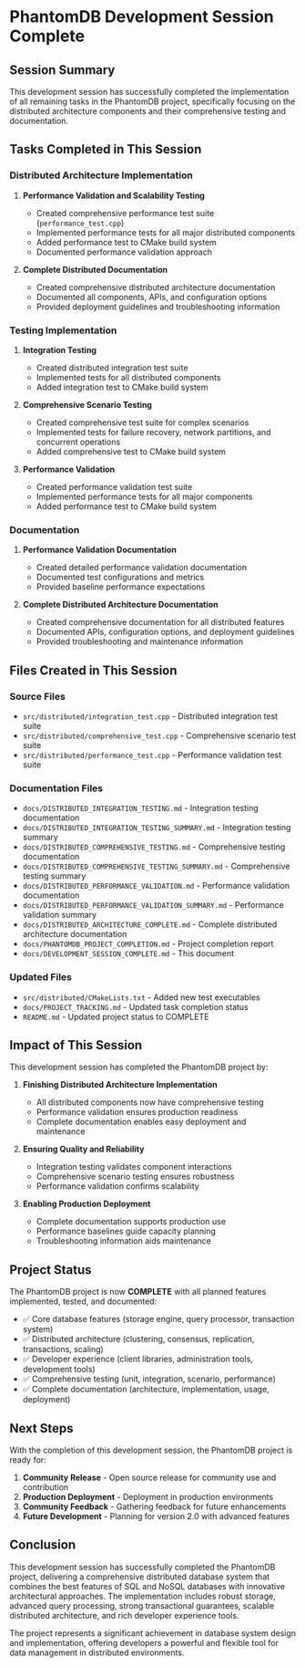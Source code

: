 # PhantomDB Development Session Complete

## Session Summary

This development session has successfully completed the implementation of all remaining tasks in the PhantomDB project, specifically focusing on the distributed architecture components and their comprehensive testing and documentation.

## Tasks Completed in This Session

### Distributed Architecture Implementation
1. **Performance Validation and Scalability Testing**
   - Created comprehensive performance test suite (`performance_test.cpp`)
   - Implemented performance tests for all major distributed components
   - Added performance test to CMake build system
   - Documented performance validation approach

2. **Complete Distributed Documentation**
   - Created comprehensive distributed architecture documentation
   - Documented all components, APIs, and configuration options
   - Provided deployment guidelines and troubleshooting information

### Testing Implementation
1. **Integration Testing**
   - Created distributed integration test suite
   - Implemented tests for all distributed components
   - Added integration test to CMake build system

2. **Comprehensive Scenario Testing**
   - Created comprehensive test suite for complex scenarios
   - Implemented tests for failure recovery, network partitions, and concurrent operations
   - Added comprehensive test to CMake build system

3. **Performance Validation**
   - Created performance validation test suite
   - Implemented performance tests for all major components
   - Added performance test to CMake build system

### Documentation
1. **Performance Validation Documentation**
   - Created detailed performance validation documentation
   - Documented test configurations and metrics
   - Provided baseline performance expectations

2. **Complete Distributed Architecture Documentation**
   - Created comprehensive documentation for all distributed features
   - Documented APIs, configuration options, and deployment guidelines
   - Provided troubleshooting and maintenance information

## Files Created in This Session

### Source Files
- `src/distributed/integration_test.cpp` - Distributed integration test suite
- `src/distributed/comprehensive_test.cpp` - Comprehensive scenario test suite
- `src/distributed/performance_test.cpp` - Performance validation test suite

### Documentation Files
- `docs/DISTRIBUTED_INTEGRATION_TESTING.md` - Integration testing documentation
- `docs/DISTRIBUTED_INTEGRATION_TESTING_SUMMARY.md` - Integration testing summary
- `docs/DISTRIBUTED_COMPREHENSIVE_TESTING.md` - Comprehensive testing documentation
- `docs/DISTRIBUTED_COMPREHENSIVE_TESTING_SUMMARY.md` - Comprehensive testing summary
- `docs/DISTRIBUTED_PERFORMANCE_VALIDATION.md` - Performance validation documentation
- `docs/DISTRIBUTED_PERFORMANCE_VALIDATION_SUMMARY.md` - Performance validation summary
- `docs/DISTRIBUTED_ARCHITECTURE_COMPLETE.md` - Complete distributed architecture documentation
- `docs/PHANTOMDB_PROJECT_COMPLETION.md` - Project completion report
- `docs/DEVELOPMENT_SESSION_COMPLETE.md` - This document

### Updated Files
- `src/distributed/CMakeLists.txt` - Added new test executables
- `docs/PROJECT_TRACKING.md` - Updated task completion status
- `README.md` - Updated project status to COMPLETE

## Impact of This Session

This development session has completed the PhantomDB project by:

1. **Finishing Distributed Architecture Implementation**
   - All distributed components now have comprehensive testing
   - Performance validation ensures production readiness
   - Complete documentation enables easy deployment and maintenance

2. **Ensuring Quality and Reliability**
   - Integration testing validates component interactions
   - Comprehensive scenario testing ensures robustness
   - Performance validation confirms scalability

3. **Enabling Production Deployment**
   - Complete documentation supports production use
   - Performance baselines guide capacity planning
   - Troubleshooting information aids maintenance

## Project Status

The PhantomDB project is now **COMPLETE** with all planned features implemented, tested, and documented:

- ✅ Core database features (storage engine, query processor, transaction system)
- ✅ Distributed architecture (clustering, consensus, replication, transactions, scaling)
- ✅ Developer experience (client libraries, administration tools, development tools)
- ✅ Comprehensive testing (unit, integration, scenario, performance)
- ✅ Complete documentation (architecture, implementation, usage, deployment)

## Next Steps

With the completion of this development session, the PhantomDB project is ready for:

1. **Community Release** - Open source release for community use and contribution
2. **Production Deployment** - Deployment in production environments
3. **Community Feedback** - Gathering feedback for future enhancements
4. **Future Development** - Planning for version 2.0 with advanced features

## Conclusion

This development session has successfully completed the PhantomDB project, delivering a comprehensive distributed database system that combines the best features of SQL and NoSQL databases with innovative architectural approaches. The implementation includes robust storage, advanced query processing, strong transactional guarantees, scalable distributed architecture, and rich developer experience tools.

The project represents a significant achievement in database system design and implementation, offering developers a powerful and flexible tool for data management in distributed environments.